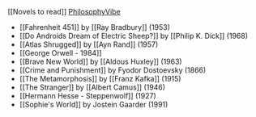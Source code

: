 [[Novels to read]]
[PhilosophyVibe ](https://youtu.be/rx7__CFUdRo)
- [[Fahrenheit 451]] by [[Ray Bradbury]] (1953)
- [[Do Androids Dream of Electric Sheep?]] by [[Philip K. Dick]] (1968)
- [[Atlas Shrugged]] by [[Ayn Rand]] (1957)
-  [[George Orwell - 1984]]
- [[Brave New World]] by [[Aldous Huxley]] (1963)
- [[Crime and Punishment]] by Fyodor Dostoevsky (1866)
- [[The Metamorphosis]] by [[Franz Kafka]] (1915)
- [[The Stranger]] by [[Albert Camus]] (1946)
- [[Hermann Hesse - Steppenwolf]] (1927)
- [[Sophie's World]] by Jostein Gaarder (1991)